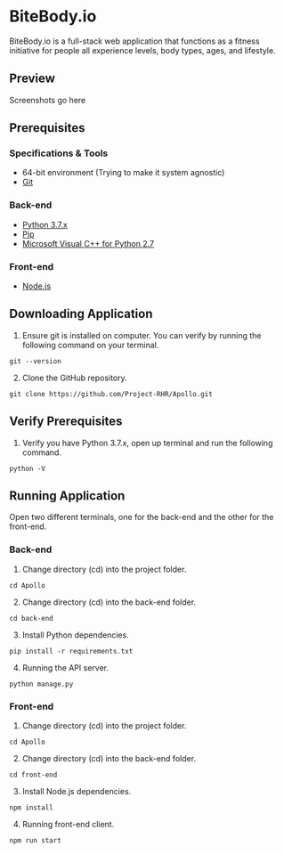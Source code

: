# BiteBody.io

BiteBody.io is a full-stack web application that functions as a fitness initiative for people all experience levels, body types, ages, and lifestyle.

## Preview

Screenshots go here

## Prerequisites

### Specifications & Tools
* 64-bit environment (Trying to make it system agnostic)
* [Git](https://git-scm.com/downloads)

### Back-end
* [Python 3.7.x](https://www.python.org/downloads/)
* [Pip](https://pip.pypa.io/en/stable/installing/)
* [Microsoft Visual C++ for Python 2.7](https://www.microsoft.com/en-us/download/details.aspx?id=44266)

### Front-end
* [Node.js](https://nodejs.org/en/)

## Downloading Application

1. Ensure git is installed on computer. You can verify by running the following command on your terminal.
```
git --version
```
2. Clone the GitHub repository.
```
git clone https://github.com/Project-RHR/Apollo.git
```

##  Verify Prerequisites

1. Verify you have Python 3.7.x, open up terminal and run the following command.
```
python -V
```


## Running Application

Open two different terminals, one for the back-end and the other for the front-end.

### Back-end
1. Change directory (cd) into the project folder.
```
cd Apollo
```
2. Change directory (cd) into the back-end folder.
```
cd back-end
```
3. Install Python dependencies.
```
pip install -r requirements.txt
```
4. Running the API server.
```
python manage.py
```

### Front-end
1. Change directory (cd) into the project folder.
```
cd Apollo
```
2. Change directory (cd) into the back-end folder.
```
cd front-end
```
3. Install Node.js dependencies. 
```
npm install
```
4. Running front-end client.
```
npm run start
```
